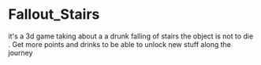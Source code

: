 # Fallout_Stairs
it's a 3d game taking about a a drunk falling of stairs  the object is not to die .
Get more points and drinks to be able to unlock new stuff along the journey 
